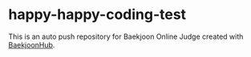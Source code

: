 # happy-happy-coding-test
This is an auto push repository for Baekjoon Online Judge created with [BaekjoonHub](https://github.com/BaekjoonHub/BaekjoonHub).
